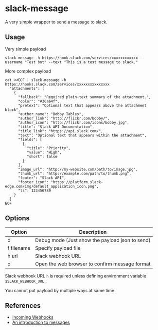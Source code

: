 # slack-message

A very simple wrapper to send a message to slack.

## Usage

Very simple payload

```
slack-message -h https://hook.slack.com/services/xxxxxxxxxxxx --username "Test bot" --text "This is a test message to slack."
```

More complex payload

```
cat <<EOF | slack-message -h https://hooks.slack.com/services/xxxxxxxxxxxxxxx
  "attachments": [
    {
      "fallback": "Required plain-text summary of the attachment.",
      "color": "#36a64f",
      "pretext": "Optional text that appears above the attachment block",
      "author_name": "Bobby Tables",
      "author_link": "http://flickr.com/bobby/",
      "author_icon": "http://flickr.com/icons/bobby.jpg",
      "title": "Slack API Documentation",
      "title_link": "https://api.slack.com/",
      "text": "Optional text that appears within the attachment",
      "fields": [
        {
          "title": "Priority",
          "value": "High",
          "short": false
        }
      ],
      "image_url": "http://my-website.com/path/to/image.jpg",
      "thumb_url": "http://example.com/path/to/thumb.png",
      "footer": "Slack API",
      "footer_icon": "https://platform.slack-edge.com/img/default_application_icon.png",
      "ts": 123456789
    }
  ]
EOF
```

## Options

| Option     | Description                                       |
| ---------- | ------------------------------------------------- |
| d          | Debug mode (Just show the payload json to send)   |
| f filename | Specify payload file                              |
| h url      | Slack webhook URL                                 |
| o          | Open the web browser to confirm message format    |

Slack webhook URL `h` is required unless defining environment variable `$SLACK_WEBHOOK_URL` .

You cannot put payload by multiple ways at same time.

## References

* [Incoming Webhooks](https://api.slack.com/incoming-webhooks)
* [An introduction to messages](https://api.slack.com/docs/messages)
